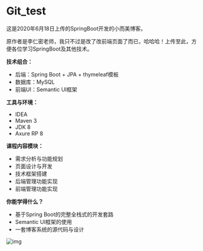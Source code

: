 # Git_test
这是2020年6月18日上传的SpringBoot开发的小而美博客。

原作者是李仁密老师，我只不过是改了改前端页面了而已，哈哈哈！上传至此，方便各位学习SpringBoot及其他技术。

**技术组合：**

- 后端：Spring Boot + JPA + thymeleaf模板
- 数据库：MySQL
- 前端UI：Semantic UI框架

**工具与环境：**

- IDEA
- Maven 3
- JDK 8
- Axure RP 8

**课程内容模块：**

- 需求分析与功能规划
- 页面设计与开发
- 技术框架搭建
- 后端管理功能实现
- 前端管理功能实现

**你能学得什么？**

- 基于Spring Boot的完整全栈式的开发套路
- Semantic UI框架的使用
- 一套博客系统的源代码与设计

![img](https://imgconvert.csdnimg.cn/aHR0cHM6Ly93czIuc2luYWltZy5jbi9sYXJnZS8wMDZ0S2ZUY2d5MWZrN20yN2hibjRqMzFkczB5Y2RucC5qcGc?x-oss-process=image/format,png)